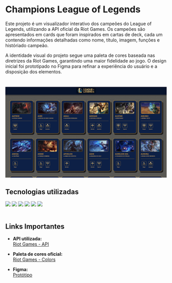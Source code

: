 # Champions League of Legends

Este projeto é um visualizador interativo dos campeões do League of Legends, utilizando a API oficial da Riot Games. Os campeões são apresentados em cards que foram inspirados em cartas de deck, cada um contendo informações detalhadas como nome, título, imagem, funções e históriado campeão.

A identidade visual do projeto segue uma paleta de cores baseada nas diretrizes da Riot Games, garantindo uma maior fidelidade ao jogo. O design inicial foi prototipado no Figma para refinar a experiência do usuário e a disposição dos elementos.

#

<img src="img/project.gif" alt="Projeto"/> 

<br>

## Tecnologias utilizadas
<div>
     <img src="https://img.shields.io/badge/html5-%23E34F26.svg?style=for-the-badge&logo=html5&logoColor=white" />
     <img src="https://img.shields.io/badge/css3-%231572B6.svg?style=for-the-badge&logo=css3&logoColor=white" />
     <img src="https://img.shields.io/badge/javascript-%23323330.svg?style=for-the-badge&logo=javascript&logoColor=%23F7DF1E" />
     <img src="https://img.shields.io/badge/API%20Riot%20Games-282424.svg?style=for-the-badge&logo=riot-games&logoColor=white"/> 
     <img src="https://img.shields.io/badge/figma-%23F24E1E.svg?style=for-the-badge&logo=figma&logoColor=white"/>
     <img src="https://img.shields.io/badge/VS%20Code-0078d7.svg?style=for-the-badge&logo=visual-studio-code&logoColor=white"/> 
</div>

<br>

## Links Importantes 
- **API utilizada:**  
  [Riot Games - API](https://ddragon.leagueoflegends.com/cdn/14.19.1/data/pt_BR/champion.json)  

- **Paleta de cores oficial:**  
  [Riot Games - Colors](https://brand.riotgames.com/pt-br/league-of-legends/color/)  

- **Figma:**  
  [Protótipo](https://www.figma.com/design/DansNeGtXRN9y0x2Qj4sM5/Champions-Lol?node-id=2-179&node-type=frame&t=NmPpdFXTjuOexgia-0)  
